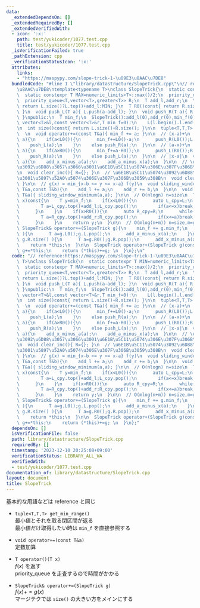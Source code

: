 ```yaml
---
data:
  _extendedDependsOn: []
  _extendedRequiredBy: []
  _extendedVerifiedWith:
  - icon: ':x:'
    path: test/yukicoder/1077.test.cpp
    title: test/yukicoder/1077.test.cpp
  _isVerificationFailed: true
  _pathExtension: cpp
  _verificationStatusIcon: ':x:'
  attributes:
    links:
    - "https://maspypy.com/slope-trick-1-\u89E3\u8AAC\u7DE8"
  bundledCode: "#line 1 \"library/datastructure/SlopeTrick.cpp\"\n// reference:https://maspypy.com/slope-trick-1-\u89E3\
    \u8AAC\u7DE8\ntemplate<typename T>\nclass SlopeTrick{\n  static constexpr T MIN=numeric_limits<T>::lowest()/2;\n\
    \  static constexpr T MAX=numeric_limits<T>::max()/2;\n  priority_queue<T> L;\n\
    \  priority_queue<T,vector<T>,greater<T>> R;\n  T add_l,add_r;\n  \n  T L0()const{\
    \ return L.size()?L.top()+add_l:MIN; }\n  T R0()const{ return R.size()?R.top()+add_r:MAX;\
    \ }\n  void push_L(T a){ L.push(a-add_l); }\n  void push_R(T a){ R.push(a-add_r);\
    \ }\npublic:\n  T min_f;\n  SlopeTrick():add_l(0),add_r(0),min_f(0){}\n  SlopeTrick(const\
    \ vector<T>&l,const vector<T>&r,T min_f=0):\n    L(l.begin().l.end()),R(r.begin(),r.end()),min_f(min_f),add_l(0),add_r(0){}\n\
    \n  int size()const{ return L.size()+R.size(); }\n\n  tuple<T,T,T> get_min_range()const{return{L0(),R0(),min_f};}\n\
    \  \n  void operator+=(const T&a){ min_f += a; }\n\n  // (x-a)+\n  void add_x_minus_a(T\
    \ a){\n    if(a<L0()){\n      min_f+=L0()-a;\n      push_R(L0());L.pop();\n  \
    \    push_L(a);\n    }\n    else push_R(a);\n  }\n\n  // (a-x)+\n  void add_a_minus_x(T\
    \ a){\n    if(a>R0()){\n      min_f+=a-R0();\n      push_L(R0());R.pop();\n  \
    \    push_R(a);\n    }\n    else push_L(a);\n  }\n\n  // |x-a|\n  void add_abs(T\
    \ a){\n    add_x_minus_a(a);\n    add_a_minus_x(a);\n  }\n\n  // \u5897\u52A0\u5074\
    \u3092\u6D88\u3057\u3066\u3001\u6E1B\u5C11\u5074\u306E\u307F\u306B\u3059\u308B\
    \n  void clear_inc(){ R={}; }\n  // \u6E1B\u5C11\u5074\u3092\u6D88\u3057\u3066\
    \u3001\u5897\u52A0\u5074\u306E\u307F\u306B\u3059\u308B\n  void clear_dec(){ L={};\
    \ }\n\n  // g(x) = min_{x-b <= y <= x-a} f(y)\n  void sliding_window_minimum(const\
    \ T&a,const T&b){\n    add_l += a;\n    add_r += b;\n  }\n\n  void shift(const\
    \ T&a){ sliding_window_minimum(a,a); }\n\n  // O(nlogn) n=size\n  T operator()(T\
    \ x)const{\n    T y=min_f;\n    if(x<L0()){\n      auto L_cpy=L;\n      while(L_cpy.size()){\n\
    \        T a=L_cpy.top()+add_l;L_cpy.pop();\n        if(a<=x)break;\n        y+=a-x;\n\
    \      }\n    }\n    if(x>R0()){\n      auto R_cpy=R;\n      while(R_cpy.size()){\n\
    \        T a=R_cpy.top()+add_r;R_cpy.pop();\n        if(x<=a)break;\n        y+=x-a;\n\
    \      }\n    }\n    return y;\n  }\n\n  // O(mlog(n+m)) n=size,m=g.size()\n \
    \ SlopeTrick& operator+=(SlopeTrick g){\n    min_f += g.min_f;\n    while( g.L.size()\
    \ ){\n      T a=g.L0();g.L.pop();\n      add_a_minus_x(a);\n    }\n    while(\
    \ g.R.size() ){\n      T a=g.R0();g.R.pop();\n      add_x_minus_a(a);\n    }\n\
    \    return *this;\n  }\n\n  SlopeTrick operator+(SlopeTrick g)const{ \n    if(size()<g.size())return\
    \ g+=*this;\n    return (*this)+=g; \n  }\n};\n"
  code: "// reference:https://maspypy.com/slope-trick-1-\u89E3\u8AAC\u7DE8\ntemplate<typename\
    \ T>\nclass SlopeTrick{\n  static constexpr T MIN=numeric_limits<T>::lowest()/2;\n\
    \  static constexpr T MAX=numeric_limits<T>::max()/2;\n  priority_queue<T> L;\n\
    \  priority_queue<T,vector<T>,greater<T>> R;\n  T add_l,add_r;\n  \n  T L0()const{\
    \ return L.size()?L.top()+add_l:MIN; }\n  T R0()const{ return R.size()?R.top()+add_r:MAX;\
    \ }\n  void push_L(T a){ L.push(a-add_l); }\n  void push_R(T a){ R.push(a-add_r);\
    \ }\npublic:\n  T min_f;\n  SlopeTrick():add_l(0),add_r(0),min_f(0){}\n  SlopeTrick(const\
    \ vector<T>&l,const vector<T>&r,T min_f=0):\n    L(l.begin().l.end()),R(r.begin(),r.end()),min_f(min_f),add_l(0),add_r(0){}\n\
    \n  int size()const{ return L.size()+R.size(); }\n\n  tuple<T,T,T> get_min_range()const{return{L0(),R0(),min_f};}\n\
    \  \n  void operator+=(const T&a){ min_f += a; }\n\n  // (x-a)+\n  void add_x_minus_a(T\
    \ a){\n    if(a<L0()){\n      min_f+=L0()-a;\n      push_R(L0());L.pop();\n  \
    \    push_L(a);\n    }\n    else push_R(a);\n  }\n\n  // (a-x)+\n  void add_a_minus_x(T\
    \ a){\n    if(a>R0()){\n      min_f+=a-R0();\n      push_L(R0());R.pop();\n  \
    \    push_R(a);\n    }\n    else push_L(a);\n  }\n\n  // |x-a|\n  void add_abs(T\
    \ a){\n    add_x_minus_a(a);\n    add_a_minus_x(a);\n  }\n\n  // \u5897\u52A0\u5074\
    \u3092\u6D88\u3057\u3066\u3001\u6E1B\u5C11\u5074\u306E\u307F\u306B\u3059\u308B\
    \n  void clear_inc(){ R={}; }\n  // \u6E1B\u5C11\u5074\u3092\u6D88\u3057\u3066\
    \u3001\u5897\u52A0\u5074\u306E\u307F\u306B\u3059\u308B\n  void clear_dec(){ L={};\
    \ }\n\n  // g(x) = min_{x-b <= y <= x-a} f(y)\n  void sliding_window_minimum(const\
    \ T&a,const T&b){\n    add_l += a;\n    add_r += b;\n  }\n\n  void shift(const\
    \ T&a){ sliding_window_minimum(a,a); }\n\n  // O(nlogn) n=size\n  T operator()(T\
    \ x)const{\n    T y=min_f;\n    if(x<L0()){\n      auto L_cpy=L;\n      while(L_cpy.size()){\n\
    \        T a=L_cpy.top()+add_l;L_cpy.pop();\n        if(a<=x)break;\n        y+=a-x;\n\
    \      }\n    }\n    if(x>R0()){\n      auto R_cpy=R;\n      while(R_cpy.size()){\n\
    \        T a=R_cpy.top()+add_r;R_cpy.pop();\n        if(x<=a)break;\n        y+=x-a;\n\
    \      }\n    }\n    return y;\n  }\n\n  // O(mlog(n+m)) n=size,m=g.size()\n \
    \ SlopeTrick& operator+=(SlopeTrick g){\n    min_f += g.min_f;\n    while( g.L.size()\
    \ ){\n      T a=g.L0();g.L.pop();\n      add_a_minus_x(a);\n    }\n    while(\
    \ g.R.size() ){\n      T a=g.R0();g.R.pop();\n      add_x_minus_a(a);\n    }\n\
    \    return *this;\n  }\n\n  SlopeTrick operator+(SlopeTrick g)const{ \n    if(size()<g.size())return\
    \ g+=*this;\n    return (*this)+=g; \n  }\n};"
  dependsOn: []
  isVerificationFile: false
  path: library/datastructure/SlopeTrick.cpp
  requiredBy: []
  timestamp: '2023-12-10 20:25:08+09:00'
  verificationStatus: LIBRARY_ALL_WA
  verifiedWith:
  - test/yukicoder/1077.test.cpp
documentation_of: library/datastructure/SlopeTrick.cpp
layout: document
title: SlopeTrick
---
```


基本的な用語などは reference と同じ  

* ```tuple<T,T,T> get_min_range()```  
最小値とそれを取る閉区間が返る  
最小値だけ取得したい時は ```min_f``` を直接参照する  

* ```void operator+=(const T&a)```  
定数加算

* ```T operator()(T x)```  
$f(x)$ を返す  
priority_queue を走査するので時間がかかる  

* ```SlopeTrick& operator+=(SlopeTrick g)```  
$f(x)+=g(x)$  
マージテクでは ```size()``` の大きい方をメインにする



 
